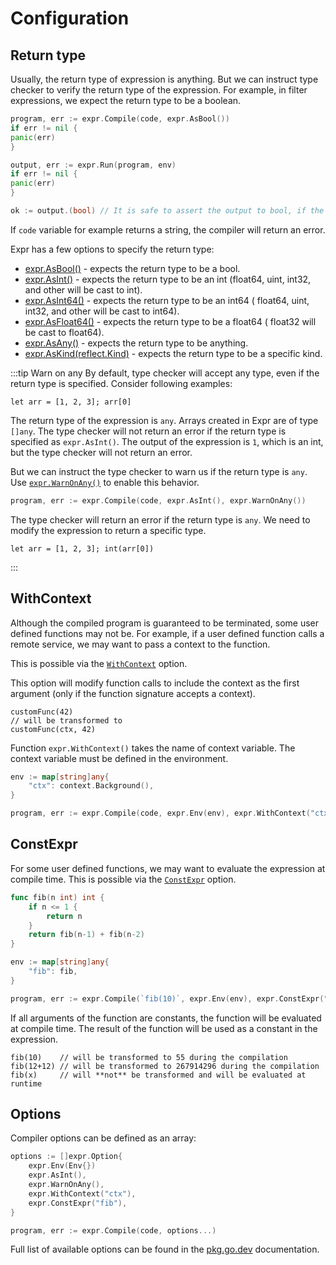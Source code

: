 # Configuration

## Return type

Usually, the return type of expression is anything. But we can instruct type checker to verify the return type of the
expression.
For example, in filter expressions, we expect the return type to be a boolean.

```go 
program, err := expr.Compile(code, expr.AsBool())
if err != nil {
panic(err)
}

output, err := expr.Run(program, env)
if err != nil {
panic(err)
}

ok := output.(bool) // It is safe to assert the output to bool, if the expression is type checked as bool.
```

If `code` variable for example returns a string, the compiler will return an error.

Expr has a few options to specify the return type:

- [expr.AsBool()](https://pkg.go.dev/github.com/ilius/expr#AsBool) - expects the return type to be a bool.
- [expr.AsInt()](https://pkg.go.dev/github.com/ilius/expr#AsInt) - expects the return type to be an int (float64,
  uint, int32, and other will be cast to int).
- [expr.AsInt64()](https://pkg.go.dev/github.com/ilius/expr#AsInt64) - expects the return type to be an int64 (
  float64, uint, int32, and other will be cast to int64).
- [expr.AsFloat64()](https://pkg.go.dev/github.com/ilius/expr#AsFloat64) - expects the return type to be a float64 (
  float32 will be cast to float64).
- [expr.AsAny()](https://pkg.go.dev/github.com/ilius/expr#AsAny) - expects the return type to be anything.
- [expr.AsKind(reflect.Kind)](https://pkg.go.dev/github.com/ilius/expr#AsKind) - expects the return type to be a
  specific kind.

:::tip Warn on any
By default, type checker will accept any type, even if the return type is specified. Consider following examples:

```expr
let arr = [1, 2, 3]; arr[0]
```

The return type of the expression is `any`. Arrays created in Expr are of type `[]any`. The type checker will not return
an error if the return type is specified as `expr.AsInt()`. The output of the expression is `1`, which is an int, but the
type checker will not return an error.

But we can instruct the type checker to warn us if the return type is `any`. Use [`expr.WarnOnAny()`](https://pkg.go.dev/github.com/ilius/expr#WarnOnAny) to enable this behavior.

```go
program, err := expr.Compile(code, expr.AsInt(), expr.WarnOnAny())
```

The type checker will return an error if the return type is `any`. We need to modify the expression to return a specific
type.

```expr
let arr = [1, 2, 3]; int(arr[0])
```
:::


## WithContext

Although the compiled program is guaranteed to be terminated, some user defined functions may not be. For example, if a
user defined function calls a remote service, we may want to pass a context to the function.

This is possible via the [`WithContext`](https://pkg.go.dev/github.com/ilius/expr#WithContext) option.

This option will modify function calls to include the context as the first argument (only if the function signature
accepts a context).

```expr
customFunc(42)
// will be transformed to
customFunc(ctx, 42)
```

Function `expr.WithContext()` takes the name of context variable. The context variable must be defined in the environment.

```go
env := map[string]any{
    "ctx": context.Background(),
}

program, err := expr.Compile(code, expr.Env(env), expr.WithContext("ctx"))
```

## ConstExpr

For some user defined functions, we may want to evaluate the expression at compile time. This is possible via the
[`ConstExpr`](https://pkg.go.dev/github.com/ilius/expr#ConstExpr) option. 

```go
func fib(n int) int {
    if n <= 1 {
        return n
    }
    return fib(n-1) + fib(n-2)
}

env := map[string]any{
    "fib": fib,
}

program, err := expr.Compile(`fib(10)`, expr.Env(env), expr.ConstExpr("fib"))
```

If all arguments of the function are constants, the function will be evaluated at compile time. The result of the function
will be used as a constant in the expression.

```expr
fib(10)    // will be transformed to 55 during the compilation
fib(12+12) // will be transformed to 267914296 during the compilation
fib(x)     // will **not** be transformed and will be evaluated at runtime
```

## Options

Compiler options can be defined as an array:

```go
options := []expr.Option{
    expr.Env(Env{})
    expr.AsInt(),
    expr.WarnOnAny(),
    expr.WithContext("ctx"),
    expr.ConstExpr("fib"),
}

program, err := expr.Compile(code, options...)
```

Full list of available options can be found in the [pkg.go.dev](https://pkg.go.dev/github.com/ilius/expr#Option) documentation.
